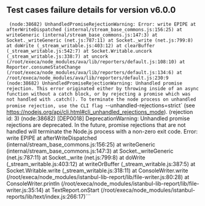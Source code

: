    Test cases failure details for version v6.0.0
  -----
 ` ` `(node:38682) UnhandledPromiseRejectionWarning: Error: write EPIPE
    at afterWriteDispatched (internal/stream_base_commons.js:156:25)
    at writeGeneric (internal/stream_base_commons.js:147:3)
    at Socket._writeGeneric (net.js:787:11)
    at Socket._write (net.js:799:8)
    at doWrite (_stream_writable.js:403:12)
    at clearBuffer (_stream_writable.js:542:7)
    at Socket.Writable.uncork (_stream_writable.js:338:7)
    at uncork (/root/execa/node_modules/ava/lib/reporters/default.js:108:10)
    at Reporter.consumeStateChange (/root/execa/node_modules/ava/lib/reporters/default.js:134:6)
    at /root/execa/node_modules/ava/lib/reporters/default.js:230:9
(node:38682) UnhandledPromiseRejectionWarning: Unhandled promise rejection. This error originated either by throwing inside of an async function without a catch block, or by rejecting a promise which was not handled with .catch(). To terminate the node process on unhandled promise rejection, use the CLI flag `--unhandled-rejections=strict` (see https://nodejs.org/api/cli.html#cli_unhandled_rejections_mode). (rejection id: 3)
(node:38682) [DEP0018] DeprecationWarning: Unhandled promise rejections are deprecated. In the future, promise rejections that are not handled will terminate the Node.js process with a non-zero exit code.
Error: write EPIPE
    at afterWriteDispatched (internal/stream_base_commons.js:156:25)
    at writeGeneric (internal/stream_base_commons.js:147:3)
    at Socket._writeGeneric (net.js:787:11)
    at Socket._write (net.js:799:8)
    at doWrite (_stream_writable.js:403:12)
    at writeOrBuffer (_stream_writable.js:387:5)
    at Socket.Writable.write (_stream_writable.js:318:11)
    at ConsoleWriter.write (/root/execa/node_modules/istanbul-lib-report/lib/file-writer.js:80:28)
    at ConsoleWriter.println (/root/execa/node_modules/istanbul-lib-report/lib/file-writer.js:35:14)
    at TextReport.onStart (/root/execa/node_modules/istanbul-reports/lib/text/index.js:266:17)```
